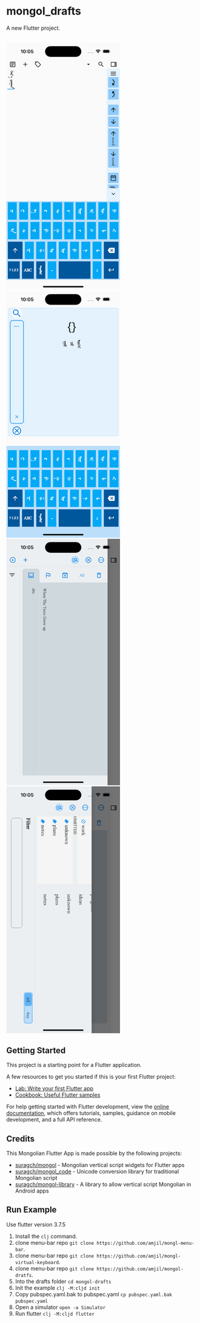 # mongol_drafts

A new Flutter project.

<br/>
<img src="screenshots/screenshot1.png" width="300">
<img src="screenshots/screenshot2.png" width="300">
<br/>
<img src="screenshots/screenshot3.png" width="300">
<img src="screenshots/screenshot4.png" width="300">

## Getting Started

This project is a starting point for a Flutter application.

A few resources to get you started if this is your first Flutter project:

- [Lab: Write your first Flutter app](https://docs.flutter.dev/get-started/codelab)
- [Cookbook: Useful Flutter samples](https://docs.flutter.dev/cookbook)

For help getting started with Flutter development, view the
[online documentation](https://docs.flutter.dev/), which offers tutorials,
samples, guidance on mobile development, and a full API reference.

## Credits
This Mongolian Flutter App is made possible by the following projects:

- [suragch/mongol](https://github.com/suragch/mongol) - Mongolian vertical script widgets for Flutter apps 
- [suragch/mongol_code](https://github.com/suragch/mongol_code) - Unicode conversion library for traditional Mongolian script 
- [suragch/mongol-library](https://github.com/suragch/mongol-library) - A library to allow vertical script Mongolian in Android apps

## Run Example
Use flutter version 3.7.5
1. Install the `clj` command.
2. clone menu-bar repo `git clone https://github.com/amjil/mongl-menu-bar`.
3. clone menu-bar repo `git clone https://github.com/amjil/mongl-virtual-keyboard`.
4. clone menu-bar repo `git clone https://github.com/amjil/mongol-dratfs`.
5. Into the drafts folder `cd mongol-drafts`
5. Init the example `clj -M:cljd init`
6. Copy pubspec.yaml.bak to pubspec.yaml `cp pubspec.yaml.bak pubspec.yaml`
7. Open a simulator `open -a Simulator`
8. Run flutter `clj -M:cljd flutter`

